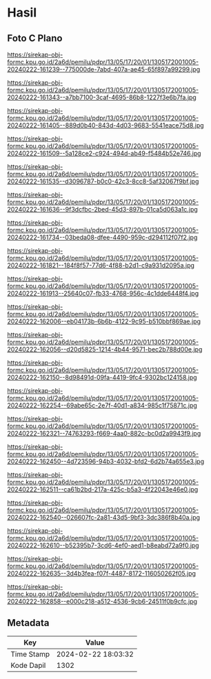 # Hasil

## Foto C Plano

https://sirekap-obj-formc.kpu.go.id/2a6d/pemilu/pdpr/13/05/17/20/01/1305172001005-20240222-161239--775000de-7abd-407a-ae45-65f897a99299.jpg

https://sirekap-obj-formc.kpu.go.id/2a6d/pemilu/pdpr/13/05/17/20/01/1305172001005-20240222-161343--a7bb7100-3caf-4695-86b8-1227f3e6b7fa.jpg

https://sirekap-obj-formc.kpu.go.id/2a6d/pemilu/pdpr/13/05/17/20/01/1305172001005-20240222-161405--889d0b40-843d-4d03-9683-5541eace75d8.jpg

https://sirekap-obj-formc.kpu.go.id/2a6d/pemilu/pdpr/13/05/17/20/01/1305172001005-20240222-161509--5a128ce2-c924-494d-ab49-f5484b52e746.jpg

https://sirekap-obj-formc.kpu.go.id/2a6d/pemilu/pdpr/13/05/17/20/01/1305172001005-20240222-161535--d3096787-b0c0-42c3-8cc8-5af32067f9bf.jpg

https://sirekap-obj-formc.kpu.go.id/2a6d/pemilu/pdpr/13/05/17/20/01/1305172001005-20240222-161636--9f3dcfbc-2bed-45d3-897b-01ca5d063a1c.jpg

https://sirekap-obj-formc.kpu.go.id/2a6d/pemilu/pdpr/13/05/17/20/01/1305172001005-20240222-161734--03beda08-dfee-4490-959c-d294112f07f2.jpg

https://sirekap-obj-formc.kpu.go.id/2a6d/pemilu/pdpr/13/05/17/20/01/1305172001005-20240222-161821--184f8f57-77d6-4f88-b2d1-c9a931d2095a.jpg

https://sirekap-obj-formc.kpu.go.id/2a6d/pemilu/pdpr/13/05/17/20/01/1305172001005-20240222-161913--25640c07-fb33-4768-956c-4c1dde6448f4.jpg

https://sirekap-obj-formc.kpu.go.id/2a6d/pemilu/pdpr/13/05/17/20/01/1305172001005-20240222-162006--eb04173b-6b6b-4122-9c95-b510bbf869ae.jpg

https://sirekap-obj-formc.kpu.go.id/2a6d/pemilu/pdpr/13/05/17/20/01/1305172001005-20240222-162056--d20d5825-1214-4b44-9571-bec2b788d00e.jpg

https://sirekap-obj-formc.kpu.go.id/2a6d/pemilu/pdpr/13/05/17/20/01/1305172001005-20240222-162150--8d98491d-09fa-4419-9fc4-9302bc124158.jpg

https://sirekap-obj-formc.kpu.go.id/2a6d/pemilu/pdpr/13/05/17/20/01/1305172001005-20240222-162254--69abe65c-2e7f-40d1-a834-985c1f75871c.jpg

https://sirekap-obj-formc.kpu.go.id/2a6d/pemilu/pdpr/13/05/17/20/01/1305172001005-20240222-162321--74763293-f669-4aa0-882c-bc0d2a9943f9.jpg

https://sirekap-obj-formc.kpu.go.id/2a6d/pemilu/pdpr/13/05/17/20/01/1305172001005-20240222-162450--4d723596-94b3-4032-bfd2-6d2b74a655e3.jpg

https://sirekap-obj-formc.kpu.go.id/2a6d/pemilu/pdpr/13/05/17/20/01/1305172001005-20240222-162511--ca61b2bd-217a-425c-b5a3-4f22043e46e0.jpg

https://sirekap-obj-formc.kpu.go.id/2a6d/pemilu/pdpr/13/05/17/20/01/1305172001005-20240222-162540--026607fc-2a81-43d5-9bf3-3dc386f8b40a.jpg

https://sirekap-obj-formc.kpu.go.id/2a6d/pemilu/pdpr/13/05/17/20/01/1305172001005-20240222-162610--b52395b7-3cd6-4ef0-aed1-b8eabd72a9f0.jpg

https://sirekap-obj-formc.kpu.go.id/2a6d/pemilu/pdpr/13/05/17/20/01/1305172001005-20240222-162635--3d4b3fea-f07f-4487-8172-116050262f05.jpg

https://sirekap-obj-formc.kpu.go.id/2a6d/pemilu/pdpr/13/05/17/20/01/1305172001005-20240222-162858--e000c218-a512-4536-9cb6-24511f0b9cfc.jpg


## Metadata

| Key        | Value               |
| ---------- | ------------------- |
| Time Stamp | 2024-02-22 18:03:32 |
| Kode Dapil | 1302                |



